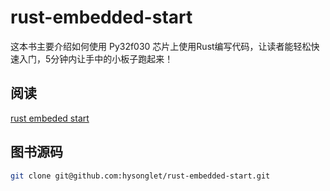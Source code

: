 # rust-embedded-start
这本书主要介绍如何使用 Py32f030 芯片上使用Rust编写代码，让读者能轻松快速入门，5分钟内让手中的小板子跑起来！

## 阅读
[rust embeded start](https://hysonglet.github.io/rust-embedded-start/)

## 图书源码
``` bash
git clone git@github.com:hysonglet/rust-embedded-start.git
```